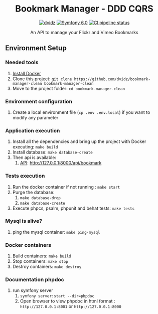 <h1 align="center">
  Bookmark Manager - DDD CQRS
</h1>

<p align="center">
    <a href="https://github.com/dvidz"><img src="https://img.shields.io/badge/Dvidz-Github-green.svg?style=flat-square" alt="dvidz"/></a>
    <a href="#"><img src="https://img.shields.io/badge/Symfony-5.4-purple.svg?style=flat-square&logo=symfony" alt="Symfony 6.0"/></a>
    <a href="https://github.com/dvidz/bookmark-manager/actions"><img src="https://github.com/dvidz/bookmark-manager-clean/workflows/CI/badge.svg?branch=main" alt="CI pipeline status" /></a>
</p>

<p align="center">
  An API to manage your Flickr and Vimeo Bookmarks
</p>

## Environment Setup

### Needed tools

1. [Install Docker](https://www.docker.com/get-started)
2. Clone this project: `git clone https://github.com/dvidz/bookmark-manager-clean bookmark-manager-clean`
3. Move to the project folder: `cd bookmark-manager-clean`

### Environment configuration

1. Create a local environment file (`cp .env .env.local`) if you want to modify any parameter

### Application execution

1. Install all the dependencies and bring up the project with Docker executing: `make build`
2. Install database: `make database-create`
3. Then api is available:
    1. [API](src/apps/api): http://127.0.0.1:8000/api/bookmark

### Tests execution
1. Run the docker container if not running : `make start`
2. Purge the database:
   1. `make database-drop`
   2. `make database-create`
3. Execute phpcs, psalm, phpunit and behat tests: `make tests`

### Mysql is alive?
1. ping the mysql container: `make ping-mysql`

### Docker containers
1. Build containers: `make build`
2. Stop containers: `make stop`
3. Destroy containers: `make destroy`

### Documentation phpdoc
1. run symfony server
   1. `symfony server:start --dir=phpdoc`
   2. Open browser to view phpdoc in html format : `http://127.0.0.1:8001` or `http://127.0.0.1:8000`